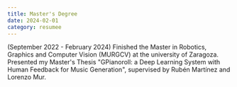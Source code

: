 ```yaml
---
title: Master's Degree
date: 2024-02-01
category: resumee
---
```


(September 2022 - February 2024)
Finished the Master in Robotics, Graphics and Computer Vision (MURGCV) at the university of Zaragoza.
Presented my Master's Thesis "GPianoroll: a Deep Learning System with Human Feedback for Music Generation",
supervised by Rubén Martínez and Lorenzo Mur.
